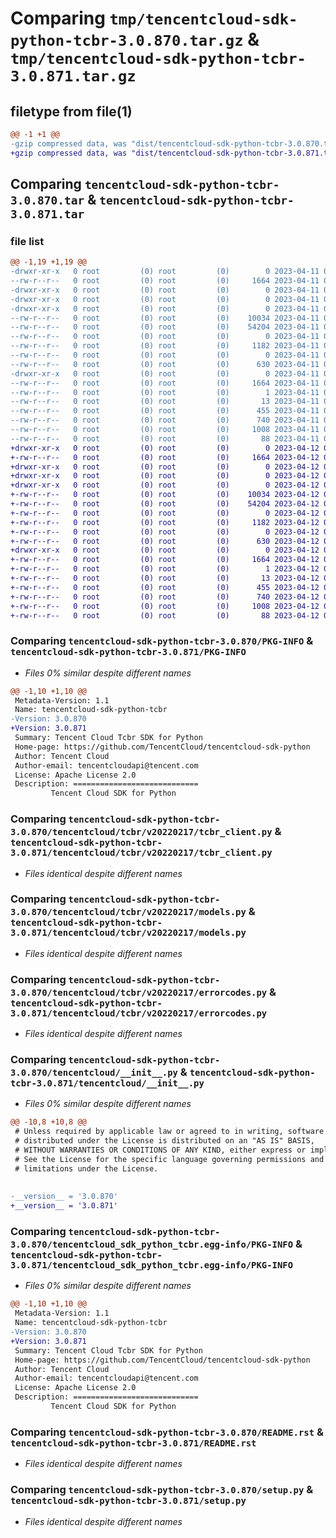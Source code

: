 # Comparing `tmp/tencentcloud-sdk-python-tcbr-3.0.870.tar.gz` & `tmp/tencentcloud-sdk-python-tcbr-3.0.871.tar.gz`

## filetype from file(1)

```diff
@@ -1 +1 @@
-gzip compressed data, was "dist/tencentcloud-sdk-python-tcbr-3.0.870.tar", last modified: Tue Apr 11 03:54:11 2023, max compression
+gzip compressed data, was "dist/tencentcloud-sdk-python-tcbr-3.0.871.tar", last modified: Wed Apr 12 00:41:58 2023, max compression
```

## Comparing `tencentcloud-sdk-python-tcbr-3.0.870.tar` & `tencentcloud-sdk-python-tcbr-3.0.871.tar`

### file list

```diff
@@ -1,19 +1,19 @@
-drwxr-xr-x   0 root         (0) root         (0)        0 2023-04-11 03:54:11.000000 tencentcloud-sdk-python-tcbr-3.0.870/
--rw-r--r--   0 root         (0) root         (0)     1664 2023-04-11 03:54:11.000000 tencentcloud-sdk-python-tcbr-3.0.870/PKG-INFO
-drwxr-xr-x   0 root         (0) root         (0)        0 2023-04-11 03:54:11.000000 tencentcloud-sdk-python-tcbr-3.0.870/tencentcloud/
-drwxr-xr-x   0 root         (0) root         (0)        0 2023-04-11 03:54:11.000000 tencentcloud-sdk-python-tcbr-3.0.870/tencentcloud/tcbr/
-drwxr-xr-x   0 root         (0) root         (0)        0 2023-04-11 03:54:11.000000 tencentcloud-sdk-python-tcbr-3.0.870/tencentcloud/tcbr/v20220217/
--rw-r--r--   0 root         (0) root         (0)    10034 2023-04-11 03:54:11.000000 tencentcloud-sdk-python-tcbr-3.0.870/tencentcloud/tcbr/v20220217/tcbr_client.py
--rw-r--r--   0 root         (0) root         (0)    54204 2023-04-11 03:54:11.000000 tencentcloud-sdk-python-tcbr-3.0.870/tencentcloud/tcbr/v20220217/models.py
--rw-r--r--   0 root         (0) root         (0)        0 2023-04-11 03:54:11.000000 tencentcloud-sdk-python-tcbr-3.0.870/tencentcloud/tcbr/v20220217/__init__.py
--rw-r--r--   0 root         (0) root         (0)     1182 2023-04-11 03:54:11.000000 tencentcloud-sdk-python-tcbr-3.0.870/tencentcloud/tcbr/v20220217/errorcodes.py
--rw-r--r--   0 root         (0) root         (0)        0 2023-04-11 03:54:11.000000 tencentcloud-sdk-python-tcbr-3.0.870/tencentcloud/tcbr/__init__.py
--rw-r--r--   0 root         (0) root         (0)      630 2023-04-11 03:54:11.000000 tencentcloud-sdk-python-tcbr-3.0.870/tencentcloud/__init__.py
-drwxr-xr-x   0 root         (0) root         (0)        0 2023-04-11 03:54:11.000000 tencentcloud-sdk-python-tcbr-3.0.870/tencentcloud_sdk_python_tcbr.egg-info/
--rw-r--r--   0 root         (0) root         (0)     1664 2023-04-11 03:54:11.000000 tencentcloud-sdk-python-tcbr-3.0.870/tencentcloud_sdk_python_tcbr.egg-info/PKG-INFO
--rw-r--r--   0 root         (0) root         (0)        1 2023-04-11 03:54:11.000000 tencentcloud-sdk-python-tcbr-3.0.870/tencentcloud_sdk_python_tcbr.egg-info/dependency_links.txt
--rw-r--r--   0 root         (0) root         (0)       13 2023-04-11 03:54:11.000000 tencentcloud-sdk-python-tcbr-3.0.870/tencentcloud_sdk_python_tcbr.egg-info/top_level.txt
--rw-r--r--   0 root         (0) root         (0)      455 2023-04-11 03:54:11.000000 tencentcloud-sdk-python-tcbr-3.0.870/tencentcloud_sdk_python_tcbr.egg-info/SOURCES.txt
--rw-r--r--   0 root         (0) root         (0)      740 2023-04-11 03:54:11.000000 tencentcloud-sdk-python-tcbr-3.0.870/README.rst
--rw-r--r--   0 root         (0) root         (0)     1008 2023-04-11 03:54:11.000000 tencentcloud-sdk-python-tcbr-3.0.870/setup.py
--rw-r--r--   0 root         (0) root         (0)       88 2023-04-11 03:54:11.000000 tencentcloud-sdk-python-tcbr-3.0.870/setup.cfg
+drwxr-xr-x   0 root         (0) root         (0)        0 2023-04-12 00:41:58.000000 tencentcloud-sdk-python-tcbr-3.0.871/
+-rw-r--r--   0 root         (0) root         (0)     1664 2023-04-12 00:41:58.000000 tencentcloud-sdk-python-tcbr-3.0.871/PKG-INFO
+drwxr-xr-x   0 root         (0) root         (0)        0 2023-04-12 00:41:58.000000 tencentcloud-sdk-python-tcbr-3.0.871/tencentcloud/
+drwxr-xr-x   0 root         (0) root         (0)        0 2023-04-12 00:41:58.000000 tencentcloud-sdk-python-tcbr-3.0.871/tencentcloud/tcbr/
+drwxr-xr-x   0 root         (0) root         (0)        0 2023-04-12 00:41:58.000000 tencentcloud-sdk-python-tcbr-3.0.871/tencentcloud/tcbr/v20220217/
+-rw-r--r--   0 root         (0) root         (0)    10034 2023-04-12 00:41:58.000000 tencentcloud-sdk-python-tcbr-3.0.871/tencentcloud/tcbr/v20220217/tcbr_client.py
+-rw-r--r--   0 root         (0) root         (0)    54204 2023-04-12 00:41:58.000000 tencentcloud-sdk-python-tcbr-3.0.871/tencentcloud/tcbr/v20220217/models.py
+-rw-r--r--   0 root         (0) root         (0)        0 2023-04-12 00:41:58.000000 tencentcloud-sdk-python-tcbr-3.0.871/tencentcloud/tcbr/v20220217/__init__.py
+-rw-r--r--   0 root         (0) root         (0)     1182 2023-04-12 00:41:58.000000 tencentcloud-sdk-python-tcbr-3.0.871/tencentcloud/tcbr/v20220217/errorcodes.py
+-rw-r--r--   0 root         (0) root         (0)        0 2023-04-12 00:41:58.000000 tencentcloud-sdk-python-tcbr-3.0.871/tencentcloud/tcbr/__init__.py
+-rw-r--r--   0 root         (0) root         (0)      630 2023-04-12 00:41:58.000000 tencentcloud-sdk-python-tcbr-3.0.871/tencentcloud/__init__.py
+drwxr-xr-x   0 root         (0) root         (0)        0 2023-04-12 00:41:58.000000 tencentcloud-sdk-python-tcbr-3.0.871/tencentcloud_sdk_python_tcbr.egg-info/
+-rw-r--r--   0 root         (0) root         (0)     1664 2023-04-12 00:41:58.000000 tencentcloud-sdk-python-tcbr-3.0.871/tencentcloud_sdk_python_tcbr.egg-info/PKG-INFO
+-rw-r--r--   0 root         (0) root         (0)        1 2023-04-12 00:41:58.000000 tencentcloud-sdk-python-tcbr-3.0.871/tencentcloud_sdk_python_tcbr.egg-info/dependency_links.txt
+-rw-r--r--   0 root         (0) root         (0)       13 2023-04-12 00:41:58.000000 tencentcloud-sdk-python-tcbr-3.0.871/tencentcloud_sdk_python_tcbr.egg-info/top_level.txt
+-rw-r--r--   0 root         (0) root         (0)      455 2023-04-12 00:41:58.000000 tencentcloud-sdk-python-tcbr-3.0.871/tencentcloud_sdk_python_tcbr.egg-info/SOURCES.txt
+-rw-r--r--   0 root         (0) root         (0)      740 2023-04-12 00:41:58.000000 tencentcloud-sdk-python-tcbr-3.0.871/README.rst
+-rw-r--r--   0 root         (0) root         (0)     1008 2023-04-12 00:41:58.000000 tencentcloud-sdk-python-tcbr-3.0.871/setup.py
+-rw-r--r--   0 root         (0) root         (0)       88 2023-04-12 00:41:58.000000 tencentcloud-sdk-python-tcbr-3.0.871/setup.cfg
```

### Comparing `tencentcloud-sdk-python-tcbr-3.0.870/PKG-INFO` & `tencentcloud-sdk-python-tcbr-3.0.871/PKG-INFO`

 * *Files 0% similar despite different names*

```diff
@@ -1,10 +1,10 @@
 Metadata-Version: 1.1
 Name: tencentcloud-sdk-python-tcbr
-Version: 3.0.870
+Version: 3.0.871
 Summary: Tencent Cloud Tcbr SDK for Python
 Home-page: https://github.com/TencentCloud/tencentcloud-sdk-python
 Author: Tencent Cloud
 Author-email: tencentcloudapi@tencent.com
 License: Apache License 2.0
 Description: ============================
         Tencent Cloud SDK for Python
```

### Comparing `tencentcloud-sdk-python-tcbr-3.0.870/tencentcloud/tcbr/v20220217/tcbr_client.py` & `tencentcloud-sdk-python-tcbr-3.0.871/tencentcloud/tcbr/v20220217/tcbr_client.py`

 * *Files identical despite different names*

### Comparing `tencentcloud-sdk-python-tcbr-3.0.870/tencentcloud/tcbr/v20220217/models.py` & `tencentcloud-sdk-python-tcbr-3.0.871/tencentcloud/tcbr/v20220217/models.py`

 * *Files identical despite different names*

### Comparing `tencentcloud-sdk-python-tcbr-3.0.870/tencentcloud/tcbr/v20220217/errorcodes.py` & `tencentcloud-sdk-python-tcbr-3.0.871/tencentcloud/tcbr/v20220217/errorcodes.py`

 * *Files identical despite different names*

### Comparing `tencentcloud-sdk-python-tcbr-3.0.870/tencentcloud/__init__.py` & `tencentcloud-sdk-python-tcbr-3.0.871/tencentcloud/__init__.py`

 * *Files 0% similar despite different names*

```diff
@@ -10,8 +10,8 @@
 # Unless required by applicable law or agreed to in writing, software
 # distributed under the License is distributed on an "AS IS" BASIS,
 # WITHOUT WARRANTIES OR CONDITIONS OF ANY KIND, either express or implied.
 # See the License for the specific language governing permissions and
 # limitations under the License.
 
 
-__version__ = '3.0.870'
+__version__ = '3.0.871'
```

### Comparing `tencentcloud-sdk-python-tcbr-3.0.870/tencentcloud_sdk_python_tcbr.egg-info/PKG-INFO` & `tencentcloud-sdk-python-tcbr-3.0.871/tencentcloud_sdk_python_tcbr.egg-info/PKG-INFO`

 * *Files 0% similar despite different names*

```diff
@@ -1,10 +1,10 @@
 Metadata-Version: 1.1
 Name: tencentcloud-sdk-python-tcbr
-Version: 3.0.870
+Version: 3.0.871
 Summary: Tencent Cloud Tcbr SDK for Python
 Home-page: https://github.com/TencentCloud/tencentcloud-sdk-python
 Author: Tencent Cloud
 Author-email: tencentcloudapi@tencent.com
 License: Apache License 2.0
 Description: ============================
         Tencent Cloud SDK for Python
```

### Comparing `tencentcloud-sdk-python-tcbr-3.0.870/README.rst` & `tencentcloud-sdk-python-tcbr-3.0.871/README.rst`

 * *Files identical despite different names*

### Comparing `tencentcloud-sdk-python-tcbr-3.0.870/setup.py` & `tencentcloud-sdk-python-tcbr-3.0.871/setup.py`

 * *Files identical despite different names*

